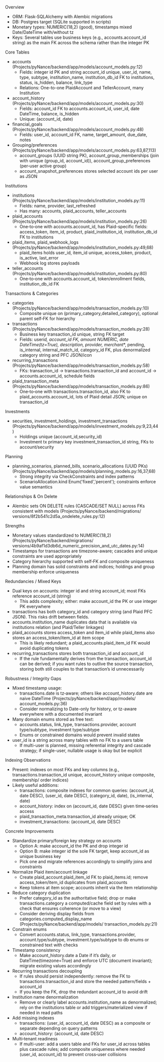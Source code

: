 Overview

- ORM: Flask‑SQLAlchemy with Alembic migrations
- DB: Postgres target (SQLite supported in scripts)
- Monetary types: NUMERIC(18,2) (good), timestamps mixed Date/DateTime with/without tz
- Keys: Several tables use business keys (e.g., accounts.account_id string) as the main FK across the schema rather than the integer PK

Core Tables

- accounts (Projects/pyNance/backend/app/models/account_models.py:12)
  - Fields: integer id PK and string account_id unique, user_id, name, type, subtype, institution_name, institution_db_id FK to
    institutions, status, is_hidden, balance, link_type
  - Relations: One-to-one PlaidAccount and TellerAccount, many Institution
- account_history (Projects/pyNance/backend/app/models/account_models.py:30)
  - Fields: account_id FK to accounts.account_id, user_id, date DateTime, balance, is_hidden
  - Unique: (account_id, date)
- financial_goals (Projects/pyNance/backend/app/models/account_models.py:48)
  - Fields: user_id, account_id FK, name, target_amount, due_date, notes
- Grouping/preferences (Projects/pyNance/backend/app/models/account_models.py:63,87,113)
  - account_groups (UUID string PK), account_group_memberships (join with unique (group_id, account_id)), account_group_preferences
    (per‑user active group)
  - account_snapshot_preferences stores selected account ids per user as JSON

Institutions

- institutions (Projects/pyNance/backend/app/models/institution_models.py:11)
  - Fields: name, provider, last_refreshed
  - Has many: accounts, plaid_accounts, teller_accounts
- plaid_accounts (Projects/pyNance/backend/app/models/institution_models.py:26)
  - One‑to‑one with accounts.account_id, has Plaid-specific fields: access_token, item_id, product, plaid_institution_id,
    institution_db_id FK to institutions
- plaid_items, plaid_webhook_logs (Projects/pyNance/backend/app/models/institution_models.py:49,68)
  - plaid_items holds user_id, item_id unique, access_token, product, is_active, last_error
  - Webhook log stores payloads
- teller_accounts (Projects/pyNance/backend/app/models/institution_models.py:80)
  - One‑to‑one with accounts.account_id, token/enrollment fields, institution_db_id FK

Transactions & Categories

- categories (Projects/pyNance/backend/app/models/transaction_models.py:10)
  - Composite unique on (primary_category,detailed_category), optional parent self‑FK for hierarchy
- transactions (Projects/pyNance/backend/app/models/transaction_models.py:28)
  - Business key transaction_id unique, string FK target
  - Fields: user*id, account_id FK, amount NUMERIC, date DateTime(tz=True), description, provider, merchant*\*, pending, is_internal,
    internal_match_id, category_id FK, plus denormalized category string and PFC JSON/icon
- recurring_transactions (Projects/pyNance/backend/app/models/transaction_models.py:58)
  - FKs: transaction_id → transactions.transaction_id and account_id → accounts.account_id, schedule fields
- plaid_transaction_meta (Projects/pyNance/backend/app/models/transaction_models.py:86)
  - One‑to‑one with transactions.transaction_id, also FK to plaid_accounts.account_id, lots of Plaid detail JSON; unique on
    transaction_id

Investments

- securities, investment_holdings, investment_transactions (Projects/pyNance/backend/app/models/investment_models.py:9,23,44)
  - Holdings unique (account_id,security_id)
  - Investment tx primary key investment_transaction_id string, FKs to account/security

Planning

- planning_scenarios, planned_bills, scenario_allocations (UUID PKs) (Projects/pyNance/backend/app/models/planning_models.py:16,37,68)
  - Strong integrity via CheckConstraints and index patterns
  - ScenarioAllocation.kind Enum('fixed','percent'); constraints enforce value semantics

Relationships & On Delete

- Alembic sets ON DELETE rules (CASCADE/SET NULL) across FKs consistent with models (Projects/pyNance/backend/migrations/
  versions/8f2b541c2d5a_ondelete_rules.py:12)

Strengths

- Monetary values standardized to NUMERIC(18,2) (Projects/pyNance/backend/migrations/
  versions/4b9af1d3db6d_numeric_precision_and_utc_dates.py:14)
- Timestamps for transactions are timezone-aware; cascades and unique constraints are used appropriately
- Category hierarchy supported with self‑FK and composite uniqueness
- Planning domain has solid constraints and indices; holdings and group membership enforce uniqueness

Redundancies / Mixed Keys

- Dual keys on accounts: integer id and string account_id; most FKs reference account_id (string)
  - This adds complexity; either: make account_id the PK or use integer PK everywhere
- transactions has both category_id and category string (and Plaid PFC JSON). This risks drift between fields.
- accounts.institution_name duplicates data that is available via institutions relation (and Plaid/Teller linkages)
- plaid_accounts stores access_token and item_id while plaid_items also stores an access_token/item_id at item scope
  - This is likely redundant; a plaid_accounts.plaid_item_id FK would avoid duplicating tokens
- recurring_transactions stores both transaction_id and account_id
  - If the rule fundamentally derives from the transaction, account_id can be derived; if you want rules to outlive the source
    transaction, storing both still couples to that transaction’s id unnecessarily

Robustness / Integrity Gaps

- Mixed timestamp usage:
  - transactions.date is tz‑aware; others like account_history.date are naive DateTime (Projects/pyNance/backend/app/models/
    account_models.py:36)
  - Consider normalizing to Date-only for history, or tz-aware everywhere with a documented invariant
- Many domain enums stored as free text:
  - accounts.status, link_type, transactions.provider, account type/subtype, investment type/subtype
  - Enums or constrained domains would prevent invalid states
- user_id is a string across many tables with no FK to a users table
  - If multi-user is planned, missing referential integrity and cascade strategy; if single-user, nullable usage is okay but be
    explicit

Indexing Observations

- Present: indexes on most FKs and key columns (e.g., transactions.transaction_id unique, account_history unique composite, membership/
  order indices)
- Likely useful additions:
  - transactions: composite indexes for common queries: (account_id, date DESC), (user_id, date DESC), (category_id, date),
    (is_internal, date)
  - account_history: index on (account_id, date DESC) given time‑series access
  - plaid_transaction_meta.transaction_id already unique; OK
  - investment_transactions: (account_id, date DESC)

Concrete Improvements

- Standardize primary/foreign key strategy on accounts
  - Option A: make account_id the PK and drop integer id
  - Option B: make integer id the sole FK target, keep account_id as unique business key
  - Pick one and migrate references accordingly to simplify joins and constraints
- Normalize Plaid item/account linkage
  - Create plaid_account.plaid_item_id FK to plaid_items.id; remove access_token/item_id duplicates from plaid_accounts
  - Keep tokens at item scope; accounts inherit via the item relationship
- Reduce category duplication
  - Prefer category_id as the authoritative field; drop or make transactions.category a computed/cache field set by rules with a check
    that ensures coherence (or move to a view)
  - Consider deriving display fields from categories.computed_display_name (Projects/pyNance/backend/app/models/
    transaction_models.py:21)
- Constrain enums
  - Convert accounts.status, link_type, transactions.provider, account.type/subtype, investment.type/subtype to db enums or constrained
    text with checks
- Timestamp consistency
  - Make account_history.date a Date if it’s daily, or DateTime(timezone=True) and enforce UTC (document invariant); migrate existing
    values accordingly
- Recurring transactions decoupling
  - If rules should persist independently: remove the FK to transactions.transaction_id and store the needed pattern/fields +
    account_id
  - If you keep the FK, drop the redundant account_id to avoid drift
- Institution name denormalization
  - Remove or clearly label accounts.institution_name as denormalized; rely on the institutions table or add triggers/materialized view
    if needed in read paths
- Add missing indexes
  - transactions: (user_id, account_id, date DESC) as a composite or separate depending on query patterns
  - account_history: (account_id, date DESC)
- Multi‑tenant readiness
  - If multi-user: add a users table and FKs for user_id across tables plus cascade rules; add composite uniqueness where needed
    (user_id, account_id) to prevent cross‑user collisions
